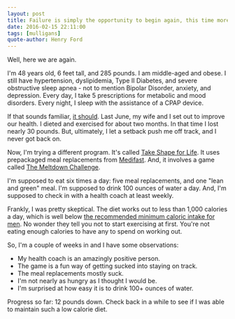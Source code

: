 ```yaml
---
layout: post
title: Failure is simply the opportunity to begin again, this time more intelligently.
date: 2016-02-15 22:11:00
tags: [mulligans]
quote-author: Henry Ford
---
```

Well, here we are again.

I'm 48 years old, 6 feet tall, and 285 pounds. I am middle-aged and obese. I still have hypertension, dyslipidemia, Type II Diabetes, and severe obstructive sleep apnea - not to mention Bipolar Disorder, anxiety, and depression. Every day, I take 5 prescriptions for metabolic and mood disorders. Every night, I sleep with the assistance of a CPAP device.

If that sounds familiar, [it should](http://communicable.me/eat-food.html). Last
June, my wife and I set out to improve our health. I dieted and exercised for about two  months. In that time I lost nearly 30 pounds. But, ultimately, I let a setback push me off track, and I never got back on.

Now, I'm trying a different program. It's called [Take Shape for Life](http://www.tsfl.com). It uses prepackaged meal replacements from [Medifast](http://www.medifast1.com). And, it involves a game called [The Meltdown Challenge](http://www.meltdownchallenge.com).

I'm supposed to eat six times a day: five meal replacements, and one "lean and green" meal. I'm supposed to drink 100 ounces of water a day. And, I'm supposed to check in with a health coach at least weekly.

Frankly, I was pretty skeptical. The diet works out to less than 1,000 calories a day, which is well below [the recommended minimum caloric intake for men](https://www.nhlbi.nih.gov/health/educational/lose_wt/eat/calories.htm). No wonder they tell you not to start exercising at first. You're not eating enough calories to have any to spend on working out.

So, I'm a couple of weeks in and I have some observations:

* My health coach is an amazingly positive person.
* The game is a fun way of getting sucked into staying on track.
* The meal replacements mostly suck.
* I'm not nearly as hungry as I thought I would be.
* I'm surprised at how easy it is to drink 100+ ounces of water.

Progress so far: 12 pounds down. Check back in a while to see if I was able to maintain such a low calorie diet.

